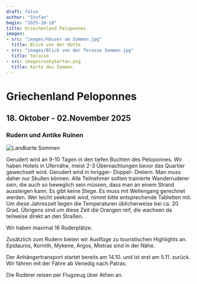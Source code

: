 ```yaml
---
draft: false
author: "Stefan"
begin: "2025-10-18"
title: Griechenland Peloponnes
images:
- src: "images/Häuser am Sommen.jpg"
  title: Blick von der Hütte
- src: "images/Blick von der Terasse Sommen.jpg"
  title: Terasse
- src: images/asbykartan.png
  title: Karte des Sommen
---
```

# Griechenland Peloponnes

## 18. Oktober - 02.November 2025

### Rudern und Antike Ruinen


![Landkarte Sommen](./images/asbykartan.png)

Gerudert wird an 9-10 Tagen in den tiefen Buchten des Peloponnes. Wir haben Hotels in Ufernähe, meist 2-3 Übernachtungen bevor das Quartier gewechselt wird.
Gerudert wird in Inrigger- Doppel- Dreiern. Man muss daher nur Skullen können. Alle Teilnehmer sollten trainierte Wanderruderer sein, die auch so beweglich sein müssen, dass man an einem Strand aussteigen kann. Es gibt keine Stege. Es muss mit Wellengang gerechnet werden. Wer leicht seekrank wird, nimmt bitte entsprechende Tabletten mit.
Um diese Jahreszeit liegen die Temperaturen üblicherweise bei ca. 20 Grad.
Übrigens sind um diese Zeit die Orangen reif, die wachsen da teilweise direkt an den Straßen.

Wir haben maximal 16 Ruderplätze.

Zusätzlich zum Rudern bieten wir Ausflüge zu touristischen Highlights an. Epidauros, Korinth, Mykene, Argos, Mistras sind in der Nähe.

Der Anhängertransport startet bereits am 14.10. und ist erst am 5.11. zurück. Wir fahren mit der Fähre ab Venedig nach Patras.

Die Ruderer reisen per Flugzeug über Athen an.
